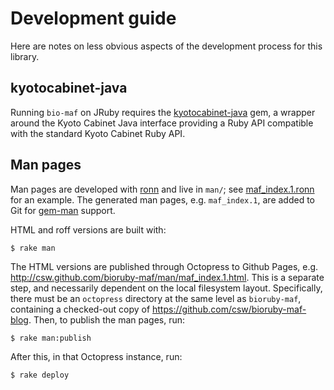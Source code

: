 # Development guide

Here are notes on less obvious aspects of the development process for
this library.

## kyotocabinet-java

Running `bio-maf` on JRuby requires the [kyotocabinet-java][] gem, a
wrapper around the Kyoto Cabinet Java interface providing a Ruby API
compatible with the standard Kyoto Cabinet Ruby API.

[kyotocabinet-java]: https://github.com/csw/kyotocabinet-java

## Man pages

Man pages are developed with [ronn][] and live in `man/`; see
[maf_index.1.ronn][] for an example. The generated man pages,
e.g. `maf_index.1`, are added to Git for [gem-man][] support.

[ronn]: https://github.com/rtomayko/ronn
[gem-man]: https://github.com/defunkt/gem-man
[maf_index.1.ronn]: https://github.com/csw/bioruby-maf/blob/master/man/maf_index.1.ronn

HTML and roff versions are built with:

    $ rake man

The HTML versions are published through Octopress to Github Pages,
e.g. <http://csw.github.com/bioruby-maf/man/maf_index.1.html>. This is
a separate step, and necessarily dependent on the local filesystem
layout. Specifically, there must be an `octopress` directory at the
same level as `bioruby-maf`, containing a checked-out copy of
<https://github.com/csw/bioruby-maf-blog>. Then, to publish the man
pages, run:

    $ rake man:publish
    
After this, in that Octopress instance, run:

    $ rake deploy
